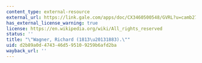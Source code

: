 ```yaml
---
content_type: external-resource
external_url: https://link.gale.com/apps/doc/CX3460500548/GVRL?u=camb27002&sid=bookmark-GVRL&xid=a4591e97
has_external_license_warning: true
license: https://en.wikipedia.org/wiki/All_rights_reserved
status: ''
title: "\"Wagner, Richard (1813\u20131883).\""
uid: d2b89a0d-4743-46d5-9510-9259b6afd2ba
wayback_url: ''
---
```

